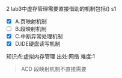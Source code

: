 2
lab3中虚存管理需要直接借助的机制包括() s1
- [x] A.页映射机制
- [ ] B.段映射机制
- [x] C.中断异常处理机制
- [x] D.IDE硬盘读写机制

知识点:虚拟内存管理
出处:网络
难度:1
> ACD 段映射机制不直接需要
